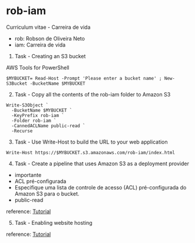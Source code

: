 # rob-iam
Curriculum vitae - Carreira de vida

- rob: Robson de Oliveira Neto
- iam: Carreira de vida

1. Task - Creating an S3 bucket

AWS Tools for PowerShell

````
$MYBUCKET= Read-Host -Prompt 'Please enter a bucket name' ; New-S3Bucket -BucketName $MYBUCKET
````

2. Task - Copy all the contents of the rob-iam folder to Amazon S3

````
Write-S3Object `
  -BucketName $MYBUCKET `
  -KeyPrefix rob-iam `
  -Folder rob-iam `
  -CannedACLName public-read `
  -Recurse
````

3. Task - Use Write-Host to build the URL to your web application

````
Write-Host https://$MYBUCKET.s3.amazonaws.com/rob-iam/index.html
````

4. Task - Create a pipeline that uses Amazon S3 as a deployment provider

- importante
- ACL pré-configurada
- Especifique uma lista de controle de acesso (ACL) pré-configurada do Amazon S3 para o bucket.
- public-read


reference: [Tutorial](https://docs.aws.amazon.com/codepipeline/latest/userguide/tutorials-s3deploy.html)

5. Task - Enabling website hosting

reference: [Tutorial](https://docs.aws.amazon.com/AmazonS3/latest/userguide/EnableWebsiteHosting.html)
